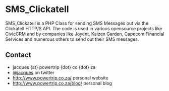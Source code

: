 SMS_Clickatell
==============

SMS_Clickatell is a PHP Class for sending SMS Messages out via the Clickatell
HTTP/S API.  The code is used in various opensource projects like CivicCRM and
by companies like Joyent, Kaizen Garden, Capecom Financial Services and numerous
others to send out their SMS messages.

Contact
-------

 * jacques {at} powertrip {dot} co {dot} za
 * [@jacques](http://twitter.com/jacques) on twitter
 * <http://www.powertrip.co.za/> personal website
 * <http://www.powertrip.co.za/blog/> personal blog
